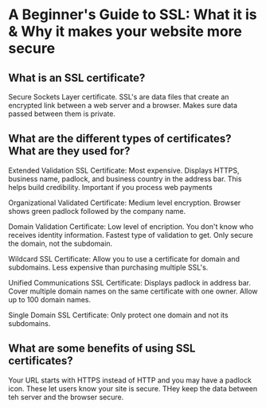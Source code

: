 # A Beginner's Guide to SSL: What it is & Why it makes your website more secure
## What is an SSL certificate?
Secure Sockets Layer certificate. SSL's are data files that create an encrypted link between a web server and a browser. Makes sure data passed between them is private.
## What are the different types of certificates? What are they used for?
Extended Validation SSL Certificate: Most expensive. Displays HTTPS, business name, padlock, and business country in the address bar. This helps build credibility. Important if you process web payments

Organizational Validated Certificate: Medium level encryption. Browser shows green padlock followed by the company name.

Domain Validation Certificate: Low level of encription. You don't know who receives identity information. Fastest type of validation to get. Only secure the domain, not the subdomain.

Wildcard SSL Certificate: Allow you to use a certificate for domain and subdomains. Less expensive than purchasing multiple SSL's.

Unified Communications SSL Certificate: Displays padlock in address bar. Cover multiple domain names on the same certificate with one owner. Allow up to 100 domain names.

Single Domain SSL Certificate: Only protect one domain and not its subdomains.

## What are some benefits of using SSL certificates?
Your URL starts with HTTPS instead of HTTP and you may have a padlock icon. These let users know your site is secure. THey keep the data between teh server and the browser secure.